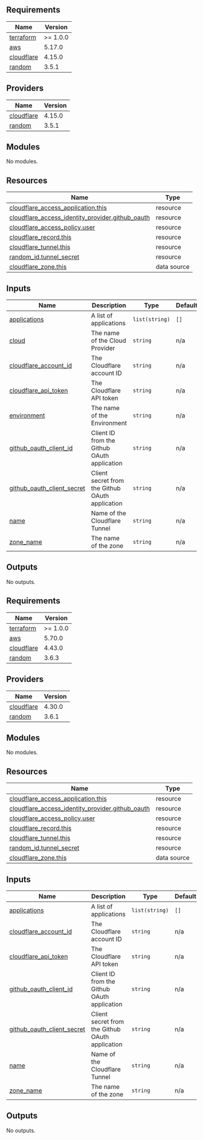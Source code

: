 ## Requirements

| Name                                                                        | Version  |
| --------------------------------------------------------------------------- | -------- |
| <a name="requirement_terraform"></a> [terraform](#requirement_terraform)    | >= 1.0.0 |
| <a name="requirement_aws"></a> [aws](#requirement_aws)                      | 5.17.0   |
| <a name="requirement_cloudflare"></a> [cloudflare](#requirement_cloudflare) | 4.15.0   |
| <a name="requirement_random"></a> [random](#requirement_random)             | 3.5.1    |

## Providers

| Name                                                                  | Version |
| --------------------------------------------------------------------- | ------- |
| <a name="provider_cloudflare"></a> [cloudflare](#provider_cloudflare) | 4.15.0  |
| <a name="provider_random"></a> [random](#provider_random)             | 3.5.1   |

## Modules

No modules.

## Resources

| Name                                                                                                                                                             | Type        |
| ---------------------------------------------------------------------------------------------------------------------------------------------------------------- | ----------- |
| [cloudflare_access_application.this](https://registry.terraform.io/providers/cloudflare/cloudflare/4.15.0/docs/resources/access_application)                     | resource    |
| [cloudflare_access_identity_provider.github_oauth](https://registry.terraform.io/providers/cloudflare/cloudflare/4.15.0/docs/resources/access_identity_provider) | resource    |
| [cloudflare_access_policy.user](https://registry.terraform.io/providers/cloudflare/cloudflare/4.15.0/docs/resources/access_policy)                               | resource    |
| [cloudflare_record.this](https://registry.terraform.io/providers/cloudflare/cloudflare/4.15.0/docs/resources/record)                                             | resource    |
| [cloudflare_tunnel.this](https://registry.terraform.io/providers/cloudflare/cloudflare/4.15.0/docs/resources/tunnel)                                             | resource    |
| [random_id.tunnel_secret](https://registry.terraform.io/providers/hashicorp/random/3.5.1/docs/resources/id)                                                      | resource    |
| [cloudflare_zone.this](https://registry.terraform.io/providers/cloudflare/cloudflare/4.15.0/docs/data-sources/zone)                                              | data source |

## Inputs

| Name                                                                                                               | Description                                     | Type           | Default | Required |
| ------------------------------------------------------------------------------------------------------------------ | ----------------------------------------------- | -------------- | ------- | :------: |
| <a name="input_applications"></a> [applications](#input_applications)                                              | A list of applications                          | `list(string)` | `[]`    |    no    |
| <a name="input_cloud"></a> [cloud](#input_cloud)                                                                   | The name of the Cloud Provider                  | `string`       | n/a     |   yes    |
| <a name="input_cloudflare_account_id"></a> [cloudflare\_account\_id](#input_cloudflare_account_id)                 | The Cloudflare account ID                       | `string`       | n/a     |   yes    |
| <a name="input_cloudflare_api_token"></a> [cloudflare\_api\_token](#input_cloudflare_api_token)                    | The Cloudflare API token                        | `string`       | n/a     |   yes    |
| <a name="input_environment"></a> [environment](#input_environment)                                                 | The name of the Environment                     | `string`       | n/a     |   yes    |
| <a name="input_github_oauth_client_id"></a> [github\_oauth\_client\_id](#input_github_oauth_client_id)             | Client ID from the Github OAuth application     | `string`       | n/a     |   yes    |
| <a name="input_github_oauth_client_secret"></a> [github\_oauth\_client\_secret](#input_github_oauth_client_secret) | Client secret from the Github OAuth application | `string`       | n/a     |   yes    |
| <a name="input_name"></a> [name](#input_name)                                                                      | Name of the Cloudflare Tunnel                   | `string`       | n/a     |   yes    |
| <a name="input_zone_name"></a> [zone\_name](#input_zone_name)                                                      | The name of the zone                            | `string`       | n/a     |   yes    |

## Outputs

No outputs.

<!-- BEGIN_TF_DOCS -->
## Requirements

| Name | Version |
|------|---------|
| <a name="requirement_terraform"></a> [terraform](#requirement\_terraform) | >= 1.0.0 |
| <a name="requirement_aws"></a> [aws](#requirement\_aws) | 5.70.0 |
| <a name="requirement_cloudflare"></a> [cloudflare](#requirement\_cloudflare) | 4.43.0 |
| <a name="requirement_random"></a> [random](#requirement\_random) | 3.6.3 |

## Providers

| Name | Version |
|------|---------|
| <a name="provider_cloudflare"></a> [cloudflare](#provider\_cloudflare) | 4.30.0 |
| <a name="provider_random"></a> [random](#provider\_random) | 3.6.1 |

## Modules

No modules.

## Resources

| Name | Type |
|------|------|
| [cloudflare_access_application.this](https://registry.terraform.io/providers/cloudflare/cloudflare/4.43.0/docs/resources/access_application) | resource |
| [cloudflare_access_identity_provider.github_oauth](https://registry.terraform.io/providers/cloudflare/cloudflare/4.43.0/docs/resources/access_identity_provider) | resource |
| [cloudflare_access_policy.user](https://registry.terraform.io/providers/cloudflare/cloudflare/4.43.0/docs/resources/access_policy) | resource |
| [cloudflare_record.this](https://registry.terraform.io/providers/cloudflare/cloudflare/4.43.0/docs/resources/record) | resource |
| [cloudflare_tunnel.this](https://registry.terraform.io/providers/cloudflare/cloudflare/4.43.0/docs/resources/tunnel) | resource |
| [random_id.tunnel_secret](https://registry.terraform.io/providers/hashicorp/random/3.6.3/docs/resources/id) | resource |
| [cloudflare_zone.this](https://registry.terraform.io/providers/cloudflare/cloudflare/4.43.0/docs/data-sources/zone) | data source |

## Inputs

| Name | Description | Type | Default | Required |
|------|-------------|------|---------|:--------:|
| <a name="input_applications"></a> [applications](#input\_applications) | A list of applications | `list(string)` | `[]` | no |
| <a name="input_cloudflare_account_id"></a> [cloudflare\_account\_id](#input\_cloudflare\_account\_id) | The Cloudflare account ID | `string` | n/a | yes |
| <a name="input_cloudflare_api_token"></a> [cloudflare\_api\_token](#input\_cloudflare\_api\_token) | The Cloudflare API token | `string` | n/a | yes |
| <a name="input_github_oauth_client_id"></a> [github\_oauth\_client\_id](#input\_github\_oauth\_client\_id) | Client ID from the Github OAuth application | `string` | n/a | yes |
| <a name="input_github_oauth_client_secret"></a> [github\_oauth\_client\_secret](#input\_github\_oauth\_client\_secret) | Client secret from the Github OAuth application | `string` | n/a | yes |
| <a name="input_name"></a> [name](#input\_name) | Name of the Cloudflare Tunnel | `string` | n/a | yes |
| <a name="input_zone_name"></a> [zone\_name](#input\_zone\_name) | The name of the zone | `string` | n/a | yes |

## Outputs

No outputs.
<!-- END_TF_DOCS -->
